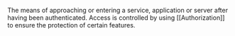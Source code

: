 The means of approaching or entering a service, application or server after having been authenticated. Access is controlled by using [[Authorization]] to ensure the protection of certain features.